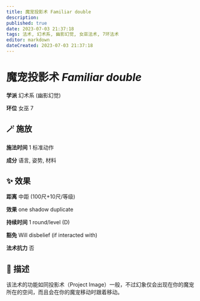 ```yaml
---
title: 魔宠投影术 Familiar double
description: 
published: true
date: 2023-07-03 21:37:18
tags: 法术, 幻术系, 幽影幻觉, 女巫法术, 7环法术
editor: markdown
dateCreated: 2023-07-03 21:37:18
---
```


# **魔宠投影术** *Familiar double*

**学派** 幻术系 (幽影幻觉) 

**环位** 女巫 7

## 🪄 施放

**施法时间** 1 标准动作

**成分** 语言, 姿势, 材料

## ✨ 效果  

**距离** 中距 (100尺+10尺/等级) 

**效果** one shadow duplicate 

**持续时间** 1 round/level (D) 

**豁免** Will disbelief (if interacted with)

**法术抗力** 否

## 📖 描述

该法术的功能如同投影术（Project Image）一般，不过幻象仅会出现在你的魔宠所在的空间，而且会在你的魔宠移动时跟着移动。
    